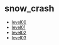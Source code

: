 # snow_crash
- [level00](./level00/level00.md)
- [level01](./level01/level01.md)
- [level02](./level02/level02.md)
- [level03](./level03/level03.md)